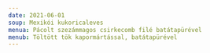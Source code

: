 ```yaml
---
date: 2021-06-01
soup: Mexikói kukoricaleves
menua: Pácolt szezámmagos csirkecomb filé batátapürével
menub: Töltött tök kapormártással, batátapürével
---
```


